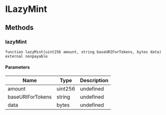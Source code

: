 # ILazyMint









## Methods

### lazyMint

```solidity
function lazyMint(uint256 amount, string baseURIForTokens, bytes data) external nonpayable
```





#### Parameters

| Name | Type | Description |
|---|---|---|
| amount | uint256 | undefined
| baseURIForTokens | string | undefined
| data | bytes | undefined




